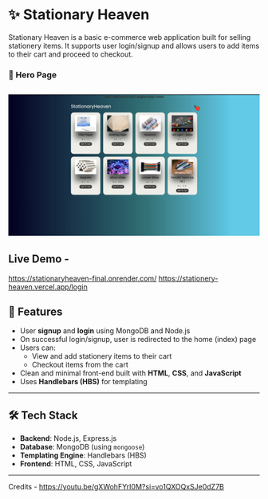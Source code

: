 # ✨ Stationary Heaven

Stationary Heaven is a basic e-commerce web application built for selling stationery items. It supports user login/signup and allows users to add items to their cart and proceed to checkout.

### 🔐 Hero Page
![Hero Page](./website-demo/Hero-Page.jpeg)
---
## Live Demo -  
https://stationaryheaven-final.onrender.com/
https://stationery-heaven.vercel.app/login

## 🚀 Features

- User **signup** and **login** using MongoDB and Node.js
- On successful login/signup, user is redirected to the home (index) page
- Users can:
  - View and add stationery items to their cart
  - Checkout items from the cart
- Clean and minimal front-end built with **HTML**, **CSS**, and **JavaScript**
- Uses **Handlebars (HBS)** for templating

---

## 🛠️ Tech Stack

- **Backend**: Node.js, Express.js
- **Database**: MongoDB (using `mongoose`)
- **Templating Engine**: Handlebars (HBS)
- **Frontend**: HTML, CSS, JavaScript

---

Credits - https://youtu.be/gXWohFYrI0M?si=vo1QXOQxSJe0dZ7B 
